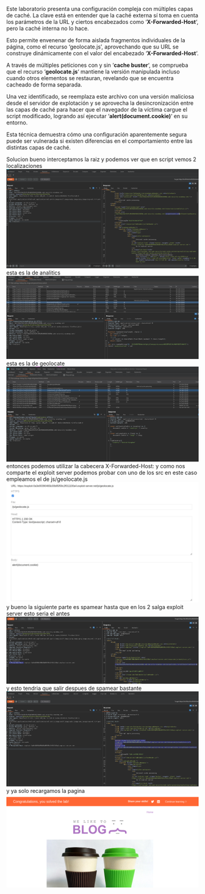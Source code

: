 Este laboratorio presenta una configuración compleja con múltiples capas de caché. La clave está en entender que la caché externa sí toma en cuenta los parámetros de la URL y ciertos encabezados como ‘**X-Forwarded-Host**‘, pero la caché interna no lo hace.

Esto permite envenenar de forma aislada fragmentos individuales de la página, como el recurso ‘geolocate.js’, aprovechando que su URL se construye dinámicamente con el valor del encabezado ‘**X-Forwarded-Host**‘.

A través de múltiples peticiones con y sin ‘**cache buster**‘, se comprueba que el recurso ‘**geolocate.js**‘ mantiene la versión manipulada incluso cuando otros elementos se restauran, revelando que se encuentra cacheado de forma separada.

Una vez identificado, se reemplaza este archivo con una versión maliciosa desde el servidor de explotación y se aprovecha la desincronización entre las capas de caché para hacer que el navegador de la víctima cargue el script modificado, logrando así ejecutar ‘**alert(document.cookie)**‘ en su entorno.

Esta técnica demuestra cómo una configuración aparentemente segura puede ser vulnerada si existen diferencias en el comportamiento entre las distintas capas de caché.

Solucion
bueno interceptamos la raiz y podemos ver que en script vemos 2 localizaciones
![Pasted_image_20250822205503.png](/Imagenes/Pasted_image_20250822205503.png)
esta es la de analitics
![Pasted_image_20250822205534.png](/Imagenes/Pasted_image_20250822205534.png)
esta es la de geolocate
![Pasted_image_20250822205606.png](/Imagenes/Pasted_image_20250822205606.png)
entonces podemos utilizar la cabecera X-Forwarded-Host:
y como nos comparte el exploit server podemos probar con uno de los src
en este caso empleamos el de js/geolocate.js
![Pasted_image_20250822211126.png](/Imagenes/Pasted_image_20250822211126.png)
y bueno la siguiente parte es spamear hasta que en los 2 salga exploit server 
esto seria el antes
![Pasted_image_20250822211053.png](/Imagenes/Pasted_image_20250822211053.png)
y esto tendria que salir despues de spamear bastante
![Pasted_image_20250822210941.png](/Imagenes/Pasted_image_20250822210941.png)y ya solo recargamos la pagina
![Pasted_image_20250822211225.png](/Imagenes/Pasted_image_20250822211225.png)

